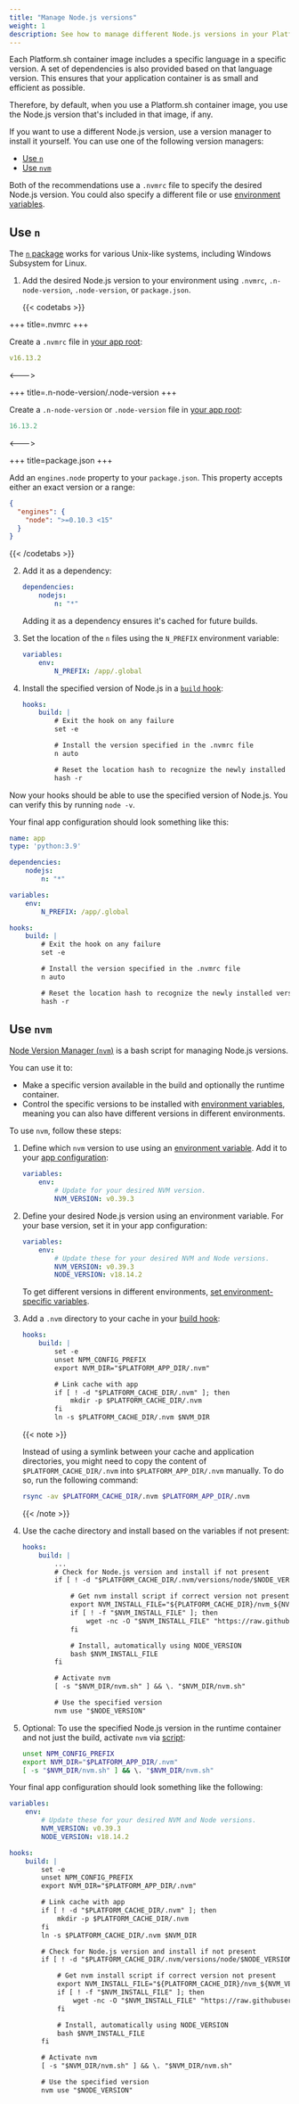 ```yaml
---
title: "Manage Node.js versions"
weight: 1
description: See how to manage different Node.js versions in your Platform.sh containers."
---
```


Each Platform.sh container image includes a specific language in a specific version.
A set of dependencies is also provided based on that language version.
This ensures that your application container is as small and efficient as possible.

Therefore, by default, when you use a Platform.sh container image,
you use the Node.js version that's included in that image, if any.

If you want to use a different Node.js version, use a version manager to install it yourself.
You can use one of the following version managers:

- [Use `n`](#use-n)
- [Use `nvm`](#use-nvm)

Both of the recommendations use a `.nvmrc` file to specify the desired Node.js version.
You could also specify a different file or use [environment variables](../../development/variables/_index.md).

## Use `n`

The [`n` package](https://github.com/tj/n) works for various Unix-like systems,
including Windows Subsystem for Linux.

1. Add the desired Node.js version to your environment using `.nvmrc`, `.n-node-version`, `.node-version`, or `package.json`.

   {{< codetabs >}}

+++
title=.nvmrc
+++

Create a `.nvmrc` file in [your app root](../../create-apps/app-reference.md#root-directory):

```yaml {location=".nvmrc"}
v16.13.2
```

<--->

+++
title=.n-node-version/.node-version
+++

Create a `.n-node-version` or `.node-version` file in [your app root](../../create-apps/app-reference.md#root-directory):

```yaml {location=".n-node-version or .node-version"}
16.13.2
```

<--->

+++
title=package.json
+++

Add an `engines.node` property to your `package.json`.
This property accepts either an exact version or a range:

```json {location="package.json"}
{
  "engines": {
    "node": ">=0.10.3 <15"
  }
}
```

   {{< /codetabs >}}

2. Add it as a dependency:

   ```yaml {location=".platform.app.yaml"}
   dependencies:
       nodejs:
           n: "*"
   ```

   Adding it as a dependency ensures it's cached for future builds.
3. Set the location of the `n` files using the `N_PREFIX` environment variable:

   ```yaml {location=".platform.app.yaml"}
   variables:
       env:
           N_PREFIX: /app/.global
   ```

4. Install the specified version of Node.js in a [`build` hook](../../create-apps/hooks/hooks-comparison.md#build-hook):

   ```yaml {location=".platform.app.yaml"}
   hooks:
       build: |
           # Exit the hook on any failure
           set -e

           # Install the version specified in the .nvmrc file
           n auto

           # Reset the location hash to recognize the newly installed version
           hash -r
   ```

Now your hooks should be able to use the specified version of Node.js.
You can verify this by running `node -v`.

Your final app configuration should look something like this:

```yaml {location=".platform.app.yaml"}
name: app
type: 'python:3.9'

dependencies:
    nodejs:
        n: "*"

variables:
    env:
        N_PREFIX: /app/.global

hooks:
    build: |
        # Exit the hook on any failure
        set -e

        # Install the version specified in the .nvmrc file
        n auto

        # Reset the location hash to recognize the newly installed version
        hash -r
```

## Use `nvm`

[Node Version Manager (`nvm`)](https://github.com/nvm-sh/nvm) is a bash script for managing Node.js versions.

You can use it to:

- Make a specific version available in the build and optionally the runtime container.
- Control the specific versions to be installed with [environment variables](../../development/variables/_index.md),
  meaning you can also have different versions in different environments.

To use `nvm`, follow these steps:

1. Define which `nvm` version to use using an [environment variable](../../development/variables/_index.md).
   Add it to your [app configuration](../../create-apps/_index.md):

   ```yaml {location=".platform.app.yaml"}
   variables:
       env:
           # Update for your desired NVM version.
           NVM_VERSION: v0.39.3
   ```

2. Define your desired Node.js version using an environment variable.
   For your base version, set it in your app configuration:

   ```yaml {location=".platform.app.yaml"}
   variables:
       env:
           # Update these for your desired NVM and Node versions.
           NVM_VERSION: v0.39.3
           NODE_VERSION: v18.14.2
   ```

   To get different versions in different environments, [set environment-specific variables](../../development/variables/set-variables.md#create-environment-specific-variables).

3. Add a `.nvm` directory to your cache in your [build hook](../../create-apps/hooks/_index.md):

   ```yaml {location=".platform.app.yaml"}
   hooks:
       build: |
           set -e
           unset NPM_CONFIG_PREFIX
           export NVM_DIR="$PLATFORM_APP_DIR/.nvm"

           # Link cache with app
           if [ ! -d "$PLATFORM_CACHE_DIR/.nvm" ]; then
               mkdir -p $PLATFORM_CACHE_DIR/.nvm
           fi
           ln -s $PLATFORM_CACHE_DIR/.nvm $NVM_DIR
   ```

   {{< note >}}

   Instead of using a symlink between your cache and application directories,
   you might need to copy the content of `$PLATFORM_CACHE_DIR/.nvm` into `$PLATFORM_APP_DIR/.nvm` manually.
   To do so, run the following command:

   ```bash
   rsync -av $PLATFORM_CACHE_DIR/.nvm $PLATFORM_APP_DIR/.nvm
   ```

   {{< /note >}}

4. Use the cache directory and install based on the variables if not present:

   ```yaml {location=".platform.app.yaml"}
   hooks:
       build: |
           ...
           # Check for Node.js version and install if not present
           if [ ! -d "$PLATFORM_CACHE_DIR/.nvm/versions/node/$NODE_VERSION" ]; then

               # Get nvm install script if correct version not present
               export NVM_INSTALL_FILE="${PLATFORM_CACHE_DIR}/nvm_${NVM_VERSION}_install.sh"
               if [ ! -f "$NVM_INSTALL_FILE" ]; then
                   wget -nc -O "$NVM_INSTALL_FILE" "https://raw.githubusercontent.com/nvm-sh/nvm/$NVM_VERSION/install.sh"
               fi

               # Install, automatically using NODE_VERSION
               bash $NVM_INSTALL_FILE
           fi

           # Activate nvm
           [ -s "$NVM_DIR/nvm.sh" ] && \. "$NVM_DIR/nvm.sh"

           # Use the specified version
           nvm use "$NODE_VERSION"
   ```

5. Optional: To use the specified Node.js version in the runtime container and not just the build,
   activate `nvm` via [script](../../development/variables/set-variables.md#set-variables-via-script):

   ```bash {location=".environment"}
   unset NPM_CONFIG_PREFIX
   export NVM_DIR="$PLATFORM_APP_DIR/.nvm"
   [ -s "$NVM_DIR/nvm.sh" ] && \. "$NVM_DIR/nvm.sh"
   ```

Your final app configuration should look something like the following:

```yaml
variables:
    env:
        # Update these for your desired NVM and Node versions.
        NVM_VERSION: v0.39.3
        NODE_VERSION: v18.14.2

hooks:
    build: |
        set -e
        unset NPM_CONFIG_PREFIX
        export NVM_DIR="$PLATFORM_APP_DIR/.nvm"

        # Link cache with app
        if [ ! -d "$PLATFORM_CACHE_DIR/.nvm" ]; then
            mkdir -p $PLATFORM_CACHE_DIR/.nvm
        fi
        ln -s $PLATFORM_CACHE_DIR/.nvm $NVM_DIR

        # Check for Node.js version and install if not present
        if [ ! -d "$PLATFORM_CACHE_DIR/.nvm/versions/node/$NODE_VERSION" ]; then

            # Get nvm install script if correct version not present
            export NVM_INSTALL_FILE="${PLATFORM_CACHE_DIR}/nvm_${NVM_VERSION}_install.sh"
            if [ ! -f "$NVM_INSTALL_FILE" ]; then
                wget -nc -O "$NVM_INSTALL_FILE" "https://raw.githubusercontent.com/nvm-sh/nvm/$NVM_VERSION/install.sh"
            fi

            # Install, automatically using NODE_VERSION
            bash $NVM_INSTALL_FILE
        fi

        # Activate nvm
        [ -s "$NVM_DIR/nvm.sh" ] && \. "$NVM_DIR/nvm.sh"

        # Use the specified version
        nvm use "$NODE_VERSION"
```
